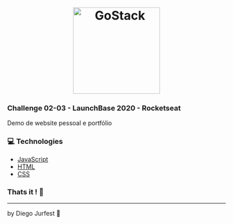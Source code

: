 <h1 align="center">
    <img alt="GoStack" src="https://camo.githubusercontent.com/3841f3ff8a89177dd92d4e29f75fbf9590a1a043/68747470733a2f2f726f636b6574736561742d63646e2e73332d73612d656173742d312e616d617a6f6e6177732e636f6d2f626f6f7463616d702d6c61756e6368626173652e706e67" width="200px" />
</h1>


### Challenge 02-03 - LaunchBase 2020 - Rocketseat


Demo de website pessoal e portfólio

### :computer: Technologies

- [JavaScript](https://nodejs.org/en/)
- [HTML](https://expressjs.com/)
- [CSS](https://github.com/remy/nodemon)

### Thats it ! :wave:

---

by Diego Jurfest :tada:
